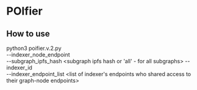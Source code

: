 # POIfier

## How to use
python3 poifier.v.2.py \
--indexer_node_endpoint <graphql node> \
--subgraph_ipfs_hash <subgraph ipfs hash or 'all' - for all subgraphs> 
--indexer_id <indexer id> \
--indexer_endpoint_list <list of indexer's endpoints who shared access to their graph-node endpoints>
